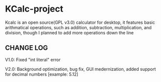 # KCalc-project
Kcalc is an open source(GPL v3.0) calculator for desktop, it features basic arithmatical operations, such as addition, subtraction, multiplication, and division, though I planned to add more operations down the line 

## CHANGE LOG

V1.0: Fixed "int literal" error

V2.0: Background optimization, bug fix, GUI medernization, added support for decimal numbers [example: 5.12]
